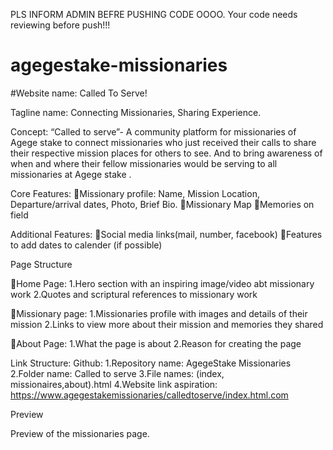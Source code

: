 PLS INFORM ADMIN BEFRE PUSHING CODE OOOO. Your code needs reviewing before push!!!

# agegestake-missionaries
#Website name:  Called To Serve!

Tagline name:  Connecting Missionaries, Sharing Experience.

Concept:  “Called to serve”- A community platform for missionaries of Agege stake to connect missionaries who just received their calls to share their respective mission places for others to see. And to bring awareness of when and where their fellow missionaries would be serving to all missionaries at Agege stake .

Core Features:
Missionary profile:  Name, Mission Location, Departure/arrival dates, Photo, Brief Bio.
Missionary Map
Memories on field 

Additional Features:
Social media links(mail, number, facebook)
Features to add dates to calender (if possible)


Page Structure

Home Page:
1.Hero section with an inspiring image/video abt missionary work
2.Quotes and scriptural references to missionary work

Missionary page:
1.Missionaries profile with images and details of their mission
2.Links to view more about their mission and memories they shared

About Page:
1.What the page is about
2.Reason for creating the page


Link Structure:
Github: 
1.Repository name: AgegeStake  Missionaries
2.Folder name: Called to serve
3.File names: (index, missionaires,about).html
4.Website link aspiration: https://www.agegestakemissionaries/calledtoserve/index.html.com


Preview



Preview of the missionaries page.
